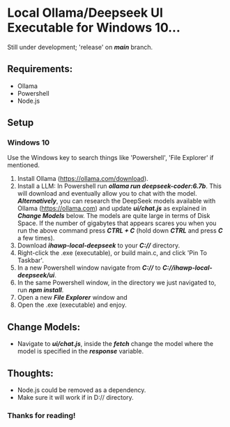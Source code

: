 # Local Ollama/Deepseek UI Executable for Windows 10...

Still under development; 'release' on ***main*** branch.

## Requirements:
+ Ollama
+ Powershell
+ Node.js

## Setup

### Windows 10

Use the Windows key to search things like 'Powershell', 'File Explorer' if mentioned.

1. Install Ollama (https://ollama.com/download).
  2. Install a LLM:
  In Powershell run ***ollama run deepseek-coder:6.7b***. This will download and eventually allow you to chat with the model.
  ***Alternatively***, you can research the DeepSeek models available with Ollama (https://ollama.com) and update ***ui/chat.js*** as explained in ***Change Models*** below.
  The models are quite large in terms of Disk Space. If the number of gigabytes that appears scares you when you run the above command press ***CTRL + C*** (hold down ***CTRL*** and press ***C*** a few times).
3. Download ***ihawp-local-deepseek*** to your ***C://*** directory.
4. Right-click the .exe (executable), or build main.c, and click 'Pin To Taskbar'.
5. In a new Powershell window navigate from ***C://*** to ***C://ihawp-local-deepseek/ui***.
6. In the same Powershell window, in the directory we just navigated to, run ***npm install***.
7. Open a new ***File Explorer*** window and 
8. Open the .exe (executable) and enjoy.

## Change Models:
+ Navigate to ***ui/chat.js***, inside the ***fetch*** change the model where the model is specified in the ***response*** variable.

## Thoughts:
+ Node.js could be removed as a dependency.
+ Make sure it will work if in D:// directory.

### Thanks for reading!
